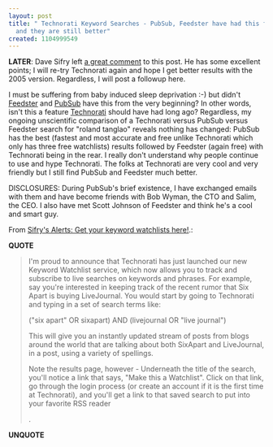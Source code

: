 ```yaml
---
layout: post
title: " Technorati Keyword Searches - PubSub, Feedster have had this from the beginning
  and they are still better"
created: 1104999549
---
```

<p><b>LATER</b>: Dave Sifry left <a href="http://www.rolandtanglao.com/archives/2005/01/06/technorati_keyword_searches_pubsub_feedster_have_had_this_from_the_beginning_and_they_are_still_better#comment5414">a great comment</a> to this post. He has some excellent points; I will re-try Technorati again and hope I get better results with the 2005 version. Regardless, I will post a followup here.</p>

<p>I must be suffering from baby induced sleep deprivation :-) but didn't <a href="http://feedster.com/">Feedster</a> and <a href="http://www.pubsub.com/">PubSub</a> have this from the very beginning? In other words, isn't this a feature <a href="http://www.technorati.com/">Technorati</a> should have had long ago? Regardless, my ongoing unscientific comparison of a Technorati versus PubSub versus Feedster search for "roland tanglao" reveals nothing has changed: PubSub has the best (fastest and most accurate and free unlike Technorati which only has three free watchlists) results followed by Feedster (again free) with Technorati being in the rear.  I really don't understand why people continue to use and hype Technorati.  The folks at  Technorati are very cool and very friendly but I still find PubSub and Feedster much better.</p>
<p>DISCLOSURES: During PubSub's brief existence, I have exchanged emails with them and have become friends with Bob Wyman, the CTO and Salim, the CEO. I also have met Scott Johnson of Feedster and think he's a cool and smart guy.</p><p>From <a href="http://www.sifry.com/alerts/archives/000267.html">Sifry's Alerts: Get your keyword watchlists here!</a>.:</p>
<p><b>QUOTE</b></p><blockquote><p>I'm proud to announce that Technorati has just launched our new Keyword Watchlist service, which now allows you to track and subscribe to live searches on keywords and phrases. For example, say you're interested in keeping track of the recent rumor that Six Apart is buying LiveJournal. You would start by going to Technorati and typing in a set of search terms like:</p>

<p>("six apart" OR sixapart) AND (livejournal OR "live journal")
</p>
<p>This will give you an instantly updated stream of posts from blogs around the world that are talking about both SixApart and LiveJournal, in a post, using a variety of spellings.
</p>
<p>Note the results page, however - Underneath the title of the search, you'll notice a link that says, "Make this a Watchlist". Click on that link, go through the login process (or create an account if it is the first time at Technorati), and you'll get a link to that saved search to put into your favorite RSS reader</p>.</blockquote><p><b>UNQUOTE</b></p>




